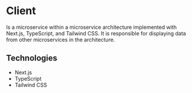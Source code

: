# Client

Is a microservice within a microservice architecture implemented with Next.js, TypeScript, and Tailwind CSS. It is responsible for displaying data from other microservices in the architecture.

## Technologies

- Next.js
- TypeScript
- Tailwind CSS
